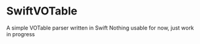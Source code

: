 # SwiftVOTable
A simple VOTable parser written in Swift
Nothing usable for now, just work in progress